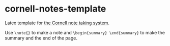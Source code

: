# cornell-notes-template
Latex template for [the Cornell note taking system](http://lsc.cornell.edu/how-to-study/taking-notes/cornell-note-taking-system/).

Use `\note{}` to make a note and `\begin{summary} \end{summary}` to make the summary and the end of the page.
